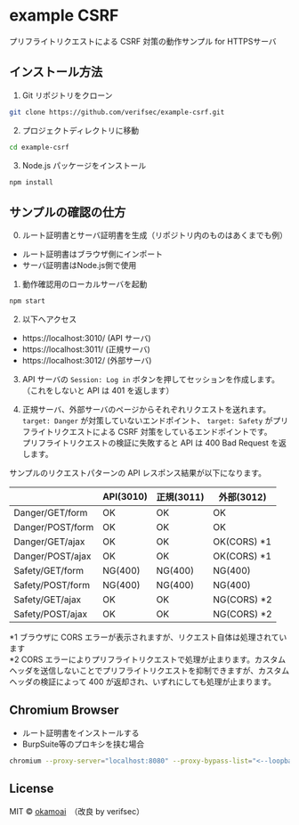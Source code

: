 # example CSRF

プリフライトリクエストによる CSRF 対策の動作サンプル for HTTPSサーバ

## インストール方法

1. Git リポジトリをクローン

```sh
git clone https://github.com/verifsec/example-csrf.git
```

2. プロジェクトディレクトリに移動

```sh
cd example-csrf
```

3. Node.js パッケージをインストール

```sh
npm install
```

## サンプルの確認の仕方
0. ルート証明書とサーバ証明書を生成（リポジトリ内のものはあくまでも例）
- ルート証明書はブラウザ側にインポート
- サーバ証明書はNode.js側で使用

1. 動作確認用のローカルサーバを起動

```sh
npm start
```

2. 以下へアクセス

- https://localhost:3010/ (API サーバ)
- https://localhost:3011/ (正規サーバ)
- https://localhost:3012/ (外部サーバ)

3. API サーバの `Session: Log in` ボタンを押してセッションを作成します。（これをしないと API は 401 を返します）

4. 正規サーバ、外部サーバのページからそれぞれリクエストを送れます。  
   `target: Danger` が対策していないエンドポイント、 `target: Safety` がプリフライトリクエストによる CSRF 対策をしているエンドポイントです。  
   プリフライトリクエストの検証に失敗すると API は 400 Bad Request を返します。

サンプルのリクエストパターンの API レスポンス結果が以下になります。

|                  | API(3010) | 正規(3011) | 外部(3012)   |
| ---------------- | --------- | ---------- | ------------ |
| Danger/GET/form  | OK        | OK         | OK           |
| Danger/POST/form | OK        | OK         | OK           |
| Danger/GET/ajax  | OK        | OK         | OK(CORS) \*1 |
| Danger/POST/ajax | OK        | OK         | OK(CORS) \*1 |
| Safety/GET/form  | NG(400)   | NG(400)    | NG(400)      |
| Safety/POST/form | NG(400)   | NG(400)    | NG(400)      |
| Safety/GET/ajax  | OK        | OK         | NG(CORS) \*2 |
| Safety/POST/ajax | OK        | OK         | NG(CORS) \*2 |

*1 ブラウザに CORS エラーが表示されますが、リクエスト自体は処理されています  
*2 CORS エラーによりプリフライトリクエストで処理が止まります。カスタムヘッダを送信しないことでプリフライトリクエストを抑制できますが、カスタムヘッダの検証によって 400 が返却され、いずれにしても処理が止まります。

## Chromium Browser
+ ルート証明書をインストールする
+ BurpSuite等のプロキシを挟む場合

```sh
chromium --proxy-server="localhost:8080" --proxy-bypass-list="<--loopback>"
```

## License

MIT © [okamoai](https://github.com/okamoai)　（改良 by verifsec）
